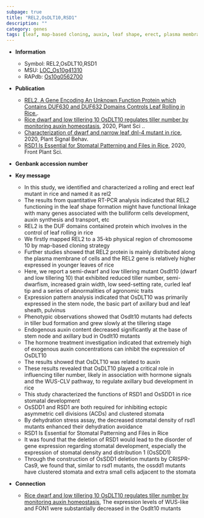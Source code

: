 ```yaml
---
subpage: true
title: "REL2,OsDLT10,RSD1"
description: ""
category: genes
tags: [leaf, map-based cloning, auxin, leaf shape, erect, plasma membrane, leaf rolling, tillering, stem, development, grain, tiller, tiller number, grain width, node, cell division, stress, stomatal, stomata, stomatal development]
---
```


* **Information**  
    + Symbol: REL2,OsDLT10,RSD1  
    + MSU: [LOC_Os10g41310](http://rice.plantbiology.msu.edu/cgi-bin/ORF_infopage.cgi?orf=LOC_Os10g41310)  
    + RAPdb: [Os10g0562700](http://rapdb.dna.affrc.go.jp/viewer/gbrowse_details/irgsp1?name=Os10g0562700)  

* **Publication**  
    + [REL2, A Gene Encoding An Unknown Function Protein which Contains DUF630 and DUF632 Domains Controls Leaf Rolling in Rice.](N+Y).
    + [Rice dwarf and low tillering 10 OsDLT10 regulates tiller number by monitoring auxin homeostasis](http://www.ncbi.nlm.nih.gov/pubmed?term=Rice+dwarf+and+low+tillering+10+OsDLT10+regulates+tiller+number+by+monitoring+auxin+homeostasis%5BTitle%5D), 2020, Plant Sci ..
    + [Characterization of dwarf and narrow leaf  dnl-4 mutant in rice](http://www.ncbi.nlm.nih.gov/pubmed?term=Characterization+of+dwarf+and+narrow+leaf++dnl-4+mutant+in+rice%5BTitle%5D), 2020, Plant Signal Behav.
    + [RSD1 Is Essential for Stomatal Patterning and Files in Rice](http://www.ncbi.nlm.nih.gov/pubmed?term=RSD1+Is+Essential+for+Stomatal+Patterning+and+Files+in+Rice%5BTitle%5D), 2020, Front Plant Sci.

* **Genbank accession number**  

* **Key message**  
    + In this study, we identified and characterized a rolling and erect leaf mutant in rice and named it as rel2
    + The results from quantitative RT-PCR analysis indicated that REL2 functioning in the leaf shape formation might have functional linkage with many genes associated with the bulliform cells development, auxin synthesis and transport, etc
    + REL2 is the DUF domains contained protein which involves in the control of leaf rolling in rice
    + We firstly mapped REL2 to a 35-kb physical region of chromosome 10 by map-based cloning strategy
    + Further studies showed that REL2 protein is mainly distributed along the plasma membrane of cells and the REL2 gene is relatively higher expressed in younger leaves of rice
    + Here, we report a semi-dwarf and low tillering mutant Osdlt10 (dwarf and low tillering 10) that exhibited reduced tiller number, semi-dwarfism, increased grain width, low seed-setting rate, curled leaf tip and a series of abnormalities of agronomic traits
    + Expression pattern analysis indicated that OsDLT10 was primarily expressed in the stem node, the basic part of axillary bud and leaf sheath, pulvinus
    + Phenotypic observations showed that Osdlt10 mutants had defects in tiller bud formation and grew slowly at the tillering stage
    + Endogenous auxin content decreased significantly at the base of stem node and axillary bud in Osdlt10 mutants
    + The hormone treatment investigation indicated that extremely high of exogenous auxin concentrations can inhibit the expression of OsDLT10
    + The results showed that OsDLT10 was related to auxin
    + These results revealed that OsDLT10 played a critical role in influencing tiller number, likely in association with hormone signals and the WUS-CLV pathway, to regulate axillary bud development in rice
    + This study characterized the functions of RSD1 and OsSDD1 in rice stomatal development
    + OsSDD1 and RSD1 are both required for inhibiting ectopic asymmetric cell divisions (ACDs) and clustered stomata
    + By dehydration stress assay, the decreased stomatal density of rsd1 mutants enhanced their dehydration avoidance
    + RSD1 Is Essential for Stomatal Patterning and Files in Rice
    + It was found that the deletion of RSD1 would lead to the disorder of gene expression regarding stomatal development, especially the expression of stomatal density and distribution 1 (OsSDD1)
    + Through the construction of OsSDD1 deletion mutants by CRISPR-Cas9, we found that, similar to rsd1 mutants, the ossdd1 mutants have clustered stomata and extra small cells adjacent to the stomata

* **Connection**  
    + [Rice dwarf and low tillering 10 OsDLT10 regulates tiller number by monitoring auxin homeostasis](http://www.ncbi.nlm.nih.gov/pubmed?term=Rice+dwarf+and+low+tillering+10+OsDLT10+regulates+tiller+number+by+monitoring+auxin+homeostasis%5BTitle%5D),  The expression levels of WUS-like and FON1 were substantially decreased in the Osdlt10 mutants



